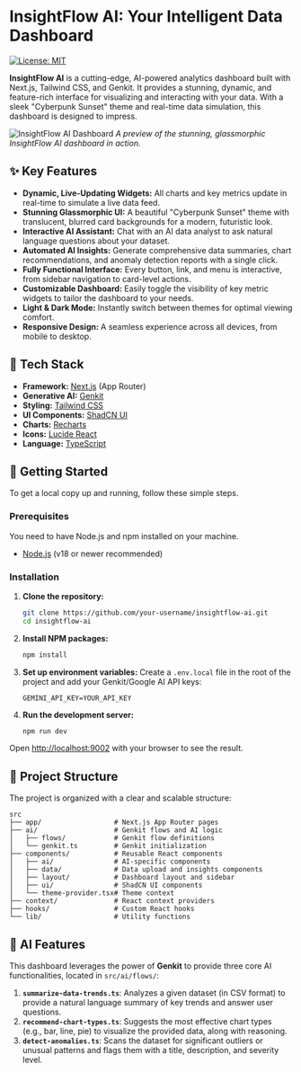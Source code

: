 # InsightFlow AI: Your Intelligent Data Dashboard

[![License: MIT](https://img.shields.io/badge/License-MIT-yellow.svg)](https://opensource.org/licenses/MIT)

**InsightFlow AI** is a cutting-edge, AI-powered analytics dashboard built with Next.js, Tailwind CSS, and Genkit. It provides a stunning, dynamic, and feature-rich interface for visualizing and interacting with your data. With a sleek "Cyberpunk Sunset" theme and real-time data simulation, this dashboard is designed to impress.

![InsightFlow AI Dashboard](<img width="1353" height="623" alt="image" src="https://github.com/user-attachments/assets/dc00dd66-1ba4-4f6a-9ca2-8a55c14608b9" />
)
*A preview of the stunning, glassmorphic InsightFlow AI dashboard in action.*

## ✨ Key Features

- **Dynamic, Live-Updating Widgets:** All charts and key metrics update in real-time to simulate a live data feed.
- **Stunning Glassmorphic UI:** A beautiful "Cyberpunk Sunset" theme with translucent, blurred card backgrounds for a modern, futuristic look.
- **Interactive AI Assistant:** Chat with an AI data analyst to ask natural language questions about your dataset.
- **Automated AI Insights:** Generate comprehensive data summaries, chart recommendations, and anomaly detection reports with a single click.
- **Fully Functional Interface:** Every button, link, and menu is interactive, from sidebar navigation to card-level actions.
- **Customizable Dashboard:** Easily toggle the visibility of key metric widgets to tailor the dashboard to your needs.
- **Light & Dark Mode:** Instantly switch between themes for optimal viewing comfort.
- **Responsive Design:** A seamless experience across all devices, from mobile to desktop.

## 🚀 Tech Stack

- **Framework:** [Next.js](https://nextjs.org/) (App Router)
- **Generative AI:** [Genkit](https://firebase.google.com/docs/genkit)
- **Styling:** [Tailwind CSS](https://tailwindcss.com/)
- **UI Components:** [ShadCN UI](https://ui.shadcn.com/)
- **Charts:** [Recharts](https://recharts.org/)
- **Icons:** [Lucide React](https://lucide.dev/)
- **Language:** [TypeScript](https://www.typescriptlang.org/)

## 🏁 Getting Started

To get a local copy up and running, follow these simple steps.

### Prerequisites

You need to have Node.js and npm installed on your machine.
* [Node.js](https://nodejs.org/) (v18 or newer recommended)

### Installation

1.  **Clone the repository:**
    ```bash
    git clone https://github.com/your-username/insightflow-ai.git
    cd insightflow-ai
    ```
2.  **Install NPM packages:**
    ```bash
    npm install
    ```
3. **Set up environment variables:**
   Create a `.env.local` file in the root of the project and add your Genkit/Google AI API keys:
   ```
   GEMINI_API_KEY=YOUR_API_KEY
   ```
4.  **Run the development server:**
    ```bash
    npm run dev
    ```

Open [http://localhost:9002](http://localhost:9002) with your browser to see the result.

## 📂 Project Structure

The project is organized with a clear and scalable structure:

```
src
├── app/                  # Next.js App Router pages
├── ai/                   # Genkit flows and AI logic
│   ├── flows/            # Genkit flow definitions
│   └── genkit.ts         # Genkit initialization
├── components/           # Reusable React components
│   ├── ai/               # AI-specific components
│   ├── data/             # Data upload and insights components
│   ├── layout/           # Dashboard layout and sidebar
│   ├── ui/               # ShadCN UI components
│   └── theme-provider.tsx# Theme context
├── context/              # React context providers
├── hooks/                # Custom React hooks
└── lib/                  # Utility functions
```

## 🤖 AI Features

This dashboard leverages the power of **Genkit** to provide three core AI functionalities, located in `src/ai/flows/`:

1.  **`summarize-data-trends.ts`**: Analyzes a given dataset (in CSV format) to provide a natural language summary of key trends and answer user questions.
2.  **`recommend-chart-types.ts`**: Suggests the most effective chart types (e.g., bar, line, pie) to visualize the provided data, along with reasoning.
3.  **`detect-anomalies.ts`**: Scans the dataset for significant outliers or unusual patterns and flags them with a title, description, and severity level.
